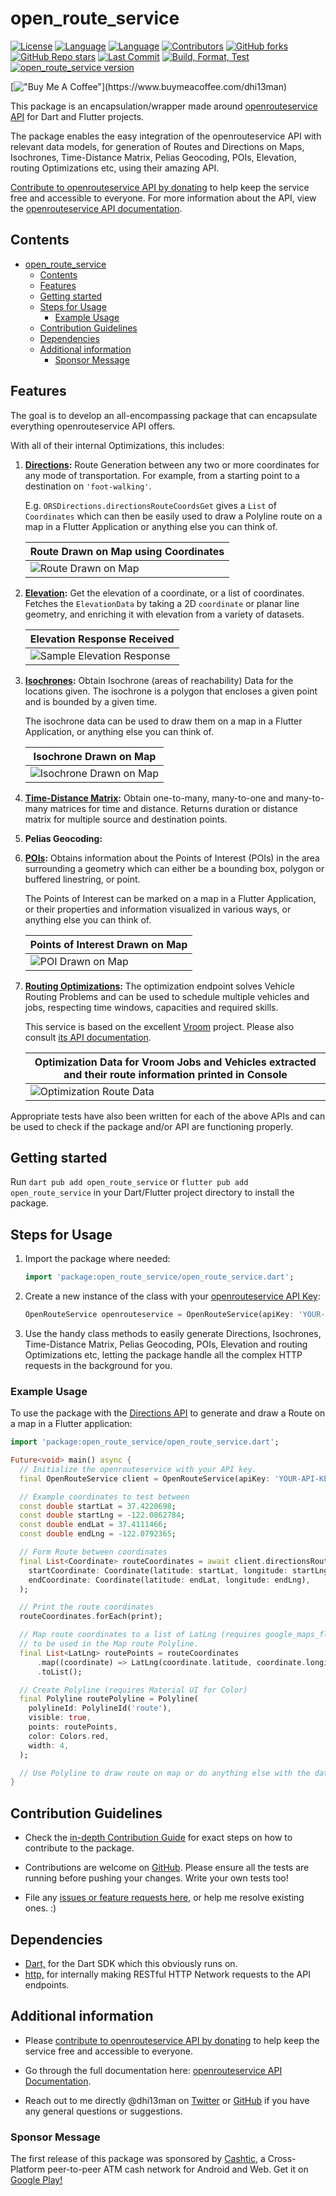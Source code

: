 # open_route_service

[![License](https://img.shields.io/github/license/dhi13man/open_route_service)](https://github.com/Dhi13man/open_route_service/blob/main/LICENSE)
[![Language](https://img.shields.io/badge/language-Dart-blue.svg)](https://dart.dev)
[![Language](https://img.shields.io/badge/language-Flutter-blue.svg)](https://flutter.dev)
[![Contributors](https://img.shields.io/github/contributors-anon/dhi13man/open_route_service?style=flat)](https://github.com/Dhi13man/open_route_service/graphs/contributors)
[![GitHub forks](https://img.shields.io/github/forks/dhi13man/open_route_service?style=social)](https://github.com/Dhi13man/open_route_service/network/members)
[![GitHub Repo stars](https://img.shields.io/github/stars/dhi13man/open_route_service?style=social)](https://github.com/Dhi13man/open_route_service/stargazers)
[![Last Commit](https://img.shields.io/github/last-commit/dhi13man/open_route_service)](https://github.com/Dhi13man/open_route_service/commits/main)
[![Build, Format, Test](https://github.com/Dhi13man/open_route_service/workflows/Build,%20Format,%20Test/badge.svg)](https://github.com/Dhi13man/open_route_service/actions)
[![open_route_service version](https://img.shields.io/pub/v/open_route_service.svg)](https://pub.dev/packages/open_route_service)

[!["Buy Me A Coffee"](https://img.buymeacoffee.com/button-api/?text=Buy%20me%20an%20Ego%20boost&emoji=%F0%9F%98%B3&slug=dhi13man&button_colour=FF5F5F&font_colour=ffffff&font_family=Lato&outline_colour=000000&coffee_colour=FFDD00****)](https://www.buymeacoffee.com/dhi13man)

This package is an encapsulation/wrapper made around [openrouteservice API](https://openrouteservice.org) for Dart and Flutter projects.

The package enables the easy integration of the openrouteservice API with relevant data models, for generation of Routes and Directions on Maps, Isochrones, Time-Distance Matrix, Pelias Geocoding, POIs, Elevation, routing Optimizations etc, using their amazing API.

[Contribute to openrouteservice API by donating](https://openrouteservice.org/donations/) to help keep the service free and accessible to everyone. For more information about the API, view the [openrouteservice API documentation](https://openrouteservice.org/dev/#/api-docs).

## Contents

- [open_route_service](#open_route_service)
  - [Contents](#contents)
  - [Features](#features)
  - [Getting started](#getting-started)
  - [Steps for Usage](#steps-for-usage)
    - [Example Usage](#example-usage)
  - [Contribution Guidelines](#contribution-guidelines)
  - [Dependencies](#dependencies)
  - [Additional information](#additional-information)
    - [Sponsor Message](#sponsor-message)

## Features

The goal is to develop an all-encompassing package that can encapsulate everything openrouteservice API offers.

With all of their internal Optimizations, this includes:

1. **[Directions](https://openrouteservice.org/dev/#/api-docs/v2/directions/):**
   Route Generation between any two or more coordinates for any mode of transportation. For example, from a starting point to a destination on `'foot-walking'`.

   E.g. `ORSDirections.directionsRouteCoordsGet` gives a `List` of `Coordinates` which can then be easily used to draw a Polyline route on a map in a Flutter Application or anything else you can think of.

   | Route Drawn on Map using Coordinates |
   | ------------------------------------ |
   | ![Route Drawn on Map][route_img]     |

    [route_img]: https://raw.githubusercontent.com/Dhi13man/open_route_service/main/screenshots/directions_map.png

2. **[Elevation](https://openrouteservice.org/dev/#/api-docs/elevation/):**
   Get the elevation of a coordinate, or a list of coordinates. Fetches the `ElevationData` by taking a 2D `coordinate` or planar line geometry, and enriching it with elevation from a variety of datasets.

   | Elevation Response Received                 |
   | ------------------------------------------- |
   | ![Sample Elevation Response][elevation_img] |

    [elevation_img]: https://raw.githubusercontent.com/Dhi13man/open_route_service/main/screenshots/elevation_response.png

3. **[Isochrones](https://openrouteservice.org/dev/#/api-docs/v2/isochrones/):**
   Obtain Isochrone (areas of reachability) Data for the locations given. The isochrone is a polygon that encloses a given point and is bounded by a given time.

   The isochrone data can be used to draw them on a map in a Flutter Application, or anything else you can think of.

   | Isochrone Drawn on Map                   |
   | ---------------------------------------- |
   | ![Isochrone Drawn on Map][isochrone_img] |

    [isochrone_img]: https://raw.githubusercontent.com/Dhi13man/open_route_service/main/screenshots/isochrone_map.png

4. **[Time-Distance Matrix](https://openrouteservice.org/dev/#/api-docs/matrix):**
   Obtain one-to-many, many-to-one and many-to-many matrices for time and distance. Returns duration or distance matrix for multiple source and destination points.

5. **Pelias Geocoding:**

6. **[POIs](https://openrouteservice.org/dev/#/api-docs/pois):**
   Obtains information about the Points of Interest (POIs) in the area surrounding a geometry which can either be a bounding box, polygon or buffered linestring, or point.

   The Points of Interest can be marked on a map in a Flutter Application, or their properties and information visualized in various ways, or anything else you can think of.

   | Points of Interest Drawn on Map |
   | ------------------------------- |
   | ![POI Drawn on Map][pois_img]   |

    [pois_img]: https://raw.githubusercontent.com/Dhi13man/open_route_service/main/screenshots/pois_map.png

7. **[Routing Optimizations](https://openrouteservice.org/dev/#/api-docs/optimization):**
   The optimization endpoint solves Vehicle Routing Problems and can be used to schedule multiple vehicles and jobs, respecting time windows, capacities and required skills.

   This service is based on the excellent [Vroom](https://github.com/VROOM-Project/vroom) project. Please also consult [its API documentation](https://github.com/VROOM-Project/vroom/blob/master/docs/API.md).

   | Optimization Data for Vroom Jobs and Vehicles extracted and their route information printed in Console |
   | ------------------------------------------------------------------------------------------------------ |
   | ![Optimization Route Data][optimization_routes_img]                                                    |

    [optimization_routes_img]: https://raw.githubusercontent.com/Dhi13man/open_route_service/main/screenshots/optimization_console.png

Appropriate tests have also been written for each of the above APIs and can be used to check if the package and/or API are functioning properly.

## Getting started

Run `dart pub add open_route_service` or `flutter pub add open_route_service` in your Dart/Flutter project directory to install the package.

## Steps for Usage

1. Import the package where needed:

    ```dart
    import 'package:open_route_service/open_route_service.dart';
    ```

2. Create a new instance of the class with your [openrouteservice API Key](https://openrouteservice.org/dev/#/signup):

    ```dart
    OpenRouteService openrouteservice = OpenRouteService(apiKey: 'YOUR-API-KEY');
    ```

3. Use the handy class methods to easily generate Directions, Isochrones, Time-Distance Matrix, Pelias Geocoding, POIs, Elevation and routing Optimizations etc, letting the package handle all the complex HTTP requests in the background for you.

### Example Usage

To use the package with the [Directions API](https://openrouteservice.org/dev/#/api-docs/v2/directions) to generate and draw a Route on a map in a Flutter application:

```dart
import 'package:open_route_service/open_route_service.dart';

Future<void> main() async {
  // Initialize the openrouteservice with your API key.
  final OpenRouteService client = OpenRouteService(apiKey: 'YOUR-API-KEY');

  // Example coordinates to test between
  const double startLat = 37.4220698;
  const double startLng = -122.0862784;
  const double endLat = 37.4111466;
  const double endLng = -122.0792365;

  // Form Route between coordinates
  final List<Coordinate> routeCoordinates = await client.directionsRouteCoordsGet(
    startCoordinate: Coordinate(latitude: startLat, longitude: startLng),
    endCoordinate: Coordinate(latitude: endLat, longitude: endLng),
  );

  // Print the route coordinates
  routeCoordinates.forEach(print);

  // Map route coordinates to a list of LatLng (requires google_maps_flutter package)
  // to be used in the Map route Polyline.
  final List<LatLng> routePoints = routeCoordinates
      .map((coordinate) => LatLng(coordinate.latitude, coordinate.longitude))
      .toList();

  // Create Polyline (requires Material UI for Color)
  final Polyline routePolyline = Polyline(
    polylineId: PolylineId('route'),
    visible: true,
    points: routePoints,
    color: Colors.red,
    width: 4,
  );

  // Use Polyline to draw route on map or do anything else with the data :)
}

```

## Contribution Guidelines

- Check the [in-depth Contribution Guide](https://github.com/Dhi13man/open_route_service/blob/main/CONTRIBUTING.md) for exact steps on how to contribute to the package.

- Contributions are welcome on [GitHub](https://www.github.com/dhi13man/open_route_service). Please ensure all the tests are running before pushing your changes. Write your own tests too!

- File any [issues or feature requests here,](https://www.github.com/dhi13man/open_route_service/issues) or help me resolve existing ones. :)

## Dependencies

- [Dart,](https://www.dartlang.org/) for the Dart SDK which this obviously runs on.
- [http,](https://pub.dev/packages/http) for internally making RESTful HTTP Network requests to the API endpoints.

## Additional information

- Please [contribute to openrouteservice API by donating](https://openrouteservice.org/donations/) to help keep the service free and accessible to everyone.

- Go through the full documentation here: [openrouteservice API Documentation](https://openrouteservice.org/dev/#/api-docs/v2/directions).

- Reach out to me directly @dhi13man on [Twitter](https://twitter.com/dhi13man) or [GitHub](https://www.github.com/dhi13man) if you have any general questions or suggestions.

### Sponsor Message

The first release of this package was sponsored by [Cashtic](https://cashtic.com/), a Cross-Platform peer-to-peer ATM cash network for Android and Web. Get it on [Google Play!](https://play.google.com/store/apps/details?id=com.cashtic&hl=en&gl=US)
